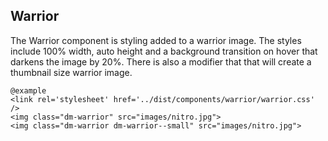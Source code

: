 ## Warrior

The Warrior component is styling added to a warrior image. The styles include 100% width, auto height
and a background transition on hover that darkens the image by 20%. There is also a modifier that 
that will create a thumbnail size warrior image.

    @example
    <link rel='stylesheet' href='../dist/components/warrior/warrior.css' />
    <img class="dm-warrior" src="images/nitro.jpg">
    <img class="dm-warrior dm-warrior--small" src="images/nitro.jpg">